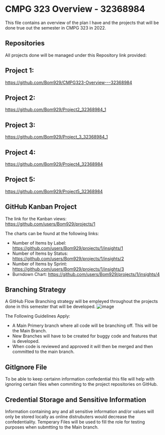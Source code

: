 # CMPG 323 Overview - 32368984
This file contains an overview of the plan I have and the projects that will be done true out the semester in CMPG 323 in 2022.


## Repositories
All projects done will be managed under this Repository link provided:<br />
## Project 1:
https://github.com/Bom929/CMPG323-Overview---32368984
## Project 2:
https://github.com/Bom929/Project2_32368984_1
## Project 3:
https://github.com/Bom929/Project_3_32368984_1
## Project 4:
https://github.com/Bom929/Project4_32368984
## Project 5:
https://github.com/Bom929/Project5_32368984


## GitHub Kanban Project
The link for the Kanban views:<br />
https://github.com/users/Bom929/projects/1

The charts can be found at the following links:
* Number of Items by Label: https://github.com/users/Bom929/projects/1/insights/1
* Number of Items by Status: https://github.com/users/Bom929/projects/1/insights/2
* Number of Items by Sprint: https://github.com/users/Bom929/projects/1/insights/3
* Burndown Chart: https://github.com/users/Bom929/projects/1/insights/4

## Branching Strategy
A GitHub Flow Branching strategy will be empleyed throughout the projects done in this semester that will be developed.
![image](https://user-images.githubusercontent.com/88659722/185343865-62a0e46b-393a-4b85-9228-71cc7f2803dd.png)


The Following Guidelines Apply:<br />
* A Main Primery branch where all code will be branching off. This will be the Main Branch.<br />
* New Branches will have to be created for buggy code and features that is developed.<br />
* When code is reviewed and approved it will then be merged and then committed to the main branch.<br />

## GitIgnore File
To be able to keep certainn information confedential this file will help with ignoring certain files when commiting to the project repositories on GitHub.


## Credential Storage and Sensitive Information
Information containing any and all sensitive information and/or values will only be stored locally as online distrubuters would decrease the confedentiality.
Temperary Files will be used to fill the role for testing purposes when submtting to the Main branch.
